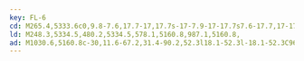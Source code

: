 ```yaml
---
key: FL-6
cd: M265.4,5333.6c0,9.8-7.6,17.7-17,17.7s-17-7.9-17-17.7s7.6-17.7,17-17.7l0,0C257.8,5315.9,265.4,5323.8,265.4,5333.6z
ld: M248.3,5334.5,480.2,5334.5,578.1,5160.8,987.1,5160.8,
ad: M1030.6,5160.8c-30,11.6-67.2,31.4-90.2,52.3l18.1-52.3l-18.1-52.3C963.4,5129.4,1000.7,5149.2,1030.6,5160.8z
---
```


